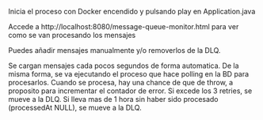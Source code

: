 Inicia el proceso con Docker encendido y pulsando play en Application.java

Accede a http://localhost:8080/message-queue-monitor.html para ver como se van procesando los mensajes

Puedes añadir mensajes manualmente y/o removerlos de la DLQ.


Se cargan mensajes cada pocos segundos de forma automatica.
De la misma forma, se va ejecutando el proceso que hace polling en la BD para procesarlos.
Cuando se procesa, hay una chance de que de throw, a proposito para incrementar el contador de error.
Si excede los 3 retries, se mueve a la DLQ.
Si lleva mas de 1 hora sin haber sido procesado (processedAt NULL), se mueve a la DLQ.

